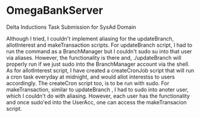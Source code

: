 # OmegaBankServer
Delta Inductions Task Submission for SysAd Domain


Although I tried, I couldn't implement aliasing for the updateBranch, allotInterest and makeTransaction scripts.
For updateBranch script, I had to run the command as a BranchManager but I couldn't sudo su into that user via aliases. However, the functionality is there and, ./updateBranch will properly run if we just sudo into the BranchManager account via the shell.
As for allotInterest script, I have created a createCronJob script that will run a cron task everyday at midnight, and would allot interestss to users accordingly. The createCron script too, is to be run with sudo.
For makeTransaction, similar to updateBranch , I had to sudo into anoter user, which I couldn't do with aliasing. However, each user has the functionality and once sudo'ed into the UserAcc, one can access the makeTransacion script.
